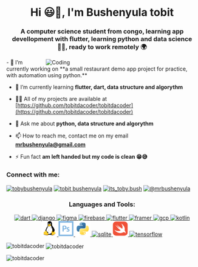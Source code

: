 <h1 align="center">Hi 😃👋, I'm Bushenyula tobit</h1>
<h3 align="center">A computer science student from congo, learning app devellopment with flutter, learning python and data science 👨‍💻, ready to work remotely 🌍</h3>
<img align="right" alt="Coding" width="400"   src="https://media.giphy.com/media/v1.Y2lkPTc5MGI3NjExNmQyOTY3MGM0MTQ4ZTk2OTUwOWM0MWI3OGY4NjVhYjM0MDcwNDBlNCZjdD1n/qgQUggAC3Pfv687qPC/giphy.gif">
- 🔭 I’m currently working on **a small restaurant demo app project for practice, with automation using python.**

- 🌱 I’m currently learning **flutter, dart, data structure and algorythm**

- 👨‍💻 All of my projects are available at [https://github.com/tobitdacoder/tobitdacoder](https://github.com/tobitdacoder/tobitdacoder)

- 💬 Ask me about **python, data structure and algorythm**

- 📫 How to reach me, contact me on my email **mrbushenyula@gmail.com**

- ⚡ Fun fact **am left handed but my code is clean 😁😅**

<h3 align="left">Connect with me:</h3>
<p align="left" >
<a href="https://twitter.com/tobybushenyula" target="blank"><img align="center" src="https://raw.githubusercontent.com/rahuldkjain/github-profile-readme-generator/master/src/images/icons/Social/twitter.svg" alt="tobybushenyula" height="30" width="40" /></a>
<a href="https://fb.com/tobit bushenyula" target="blank"><img align="center" src="https://raw.githubusercontent.com/rahuldkjain/github-profile-readme-generator/master/src/images/icons/Social/facebook.svg" alt="tobit bushenyula" height="30" width="40" /></a>
<a href="https://instagram.com/its_toby.bush" target="blank"><img align="center" src="https://raw.githubusercontent.com/rahuldkjain/github-profile-readme-generator/master/src/images/icons/Social/instagram.svg" alt="its_toby.bush" height="30" width="40" /></a>
<a href="https://www.hackerrank.com/@mrbushenyula" target="blank"><img align="center" src="https://raw.githubusercontent.com/rahuldkjain/github-profile-readme-generator/master/src/images/icons/Social/hackerrank.svg" alt="@mrbushenyula" height="30" width="40" /></a>
</p>

<h3 align="center">Languages and Tools:</h3>
<p align="center"> <a href="https://dart.dev" target="_blank" rel="noreferrer"> <img src="https://www.vectorlogo.zone/logos/dartlang/dartlang-icon.svg" alt="dart" width="40" height="40"/> </a> <a href="https://www.djangoproject.com/" target="_blank" rel="noreferrer"> <img src="https://cdn.worldvectorlogo.com/logos/django.svg" alt="django" width="40" height="40"/> </a> <a href="https://www.figma.com/" target="_blank" rel="noreferrer"> <img src="https://www.vectorlogo.zone/logos/figma/figma-icon.svg" alt="figma" width="40" height="40"/> </a> <a href="https://firebase.google.com/" target="_blank" rel="noreferrer"> <img src="https://www.vectorlogo.zone/logos/firebase/firebase-icon.svg" alt="firebase" width="40" height="40"/> </a> <a href="https://flutter.dev" target="_blank" rel="noreferrer"> <img src="https://www.vectorlogo.zone/logos/flutterio/flutterio-icon.svg" alt="flutter" width="40" height="40"/> </a> <a href="https://www.framer.com/" target="_blank" rel="noreferrer"> <img src="https://www.vectorlogo.zone/logos/framer/framer-icon.svg" alt="framer" width="40" height="40"/> </a> <a href="https://cloud.google.com" target="_blank" rel="noreferrer"> <img src="https://www.vectorlogo.zone/logos/google_cloud/google_cloud-icon.svg" alt="gcp" width="40" height="40"/> </a> <a href="https://kotlinlang.org" target="_blank" rel="noreferrer"> <img src="https://www.vectorlogo.zone/logos/kotlinlang/kotlinlang-icon.svg" alt="kotlin" width="40" height="40"/> </a> <a href="https://www.linux.org/" target="_blank" rel="noreferrer"> <img src="https://raw.githubusercontent.com/devicons/devicon/master/icons/linux/linux-original.svg" alt="linux" width="40" height="40"/> </a> <a href="https://www.photoshop.com/en" target="_blank" rel="noreferrer"> <img src="https://raw.githubusercontent.com/devicons/devicon/master/icons/photoshop/photoshop-line.svg" alt="photoshop" width="40" height="40"/> </a> <a href="https://www.python.org" target="_blank" rel="noreferrer"> <img src="https://raw.githubusercontent.com/devicons/devicon/master/icons/python/python-original.svg" alt="python" width="40" height="40"/> </a> <a href="https://www.sqlite.org/" target="_blank" rel="noreferrer"> <img src="https://www.vectorlogo.zone/logos/sqlite/sqlite-icon.svg" alt="sqlite" width="40" height="40"/> </a> <a href="https://developer.apple.com/swift/" target="_blank" rel="noreferrer"> <img src="https://raw.githubusercontent.com/devicons/devicon/master/icons/swift/swift-original.svg" alt="swift" width="40" height="40"/> </a> <a href="https://www.tensorflow.org" target="_blank" rel="noreferrer"> <img src="https://www.vectorlogo.zone/logos/tensorflow/tensorflow-icon.svg" alt="tensorflow" width="40" height="40"/> </a> </p>

<p><img align="left" src="https://github-readme-stats.vercel.app/api/top-langs?username=tobitdacoder&show_icons=true&locale=en&layout=compact" alt="tobitdacoder" /></p>

<p>&nbsp;<img align="center" src="https://github-readme-stats.vercel.app/api?username=tobitdacoder&show_icons=true&locale=en" alt="tobitdacoder" /></p>

<p><img align="left" src="https://github-readme-streak-stats.herokuapp.com/?user=tobitdacoder&" alt="tobitdacoder" /></p>
